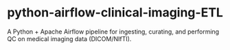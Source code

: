 # python-airflow-clinical-imaging-ETL
A Python + Apache Airflow pipeline for ingesting, curating, and performing QC on medical imaging data (DICOM/NIfTI).
